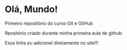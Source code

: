 # Olá, Mundo!
 Primeiro repositório do curso Git e GitHub
 
 Rpositório criado durante minha primeira aula de github
 
 Essa linha eu adicionei diretamente no site!!!
